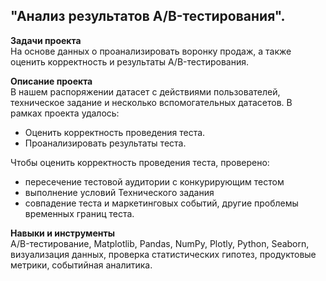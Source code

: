 ## "Анализ результатов A/B-тестирования".

**Задачи проекта**   
На основе данных о проанализировать воронку продаж, а также оценить корректность и результаты A/B-тестирования.

**Описание проекта**   
В нашем распоряжении датасет с действиями пользователей, техническое задание и несколько вспомогательных датасетов.
В рамках проекта удалось:
* Оценить корректность проведения теста.
* Проанализировать результаты теста.

Чтобы оценить корректность проведения теста, проверено:   
- пересечение тестовой аудитории с конкурирующим тестом   
- выполнение условий Технического задания    
- совпадение теста и маркетинговых событий, другие проблемы временных границ теста.     

**Навыки и инструменты**   
A/B-тестирование, Matplotlib, Pandas, NumPy, Plotly, Python, Seaborn, визуализация данных, проверка статистических гипотез, продуктовые метрики, событийная аналитика.  
